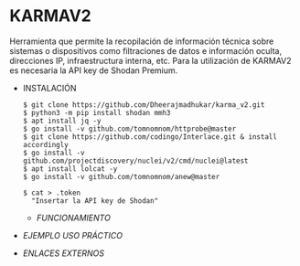 # **KARMAV2**

Herramienta que permite la recopilación de información técnica sobre sistemas o dispositivos como filtraciones de datos e información oculta, direcciones IP, infraestructura interna, etc.
Para la utilización de KARMAV2 es necesaria la API key de Shodan Premium.

- INSTALACIÓN

      $ git clone https://github.com/Dheerajmadhukar/karma_v2.git
      $ python3 -m pip install shodan mmh3
      $ apt install jq -y
      $ go install -v github.com/tomnomnom/httprobe@master
      $ git clone https://github.com/codingo/Interlace.git & install accordingly
      $ go install -v github.com/projectdiscovery/nuclei/v2/cmd/nuclei@latest
      $ apt install lolcat -y
      $ go install -v github.com/tomnomnom/anew@master

      $ cat > .token
        "Insertar la API key de Shodan"

  - *FUNCIONAMIENTO*




- *EJEMPLO USO PRÁCTICO*



- *ENLACES EXTERNOS*
  
